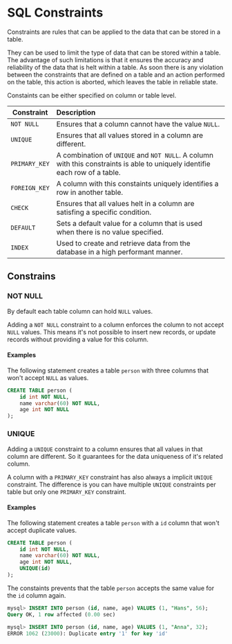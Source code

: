 # SQL Constraints

Constraints are rules that can be applied to the data that can be stored in a table. 

They can be used to limit the type of data that can be stored within a table. The advantage of such limitations is that it ensures the accuracy and reliability of the data that is helt within a table. As soon there is any violation between the constraints that are defined on a table and an action performed on the table, this action is aborted, which leaves the table in reliable state.

Constaints can be either specified on column or table level.

|Constraint|Description|
|-|:-|
|`NOT NULL`|Ensures that a column cannot have the value `NULL`.|
|`UNIQUE`|Ensures that all values stored in a column are different.|
|`PRIMARY_KEY`|A combination of `UNIQUE` and `NOT NULL`. A column with this constraints is able to uniquely identifie each row of a table.|
|`FOREIGN_KEY`|A column with this constaints uniquely identifies a row in another table.|
|`CHECK`|Ensures that all values helt in a column are satisfing a specific condition.|
|`DEFAULT`|Sets a default value for a column that is used when there is no value specified.|
|`INDEX`|Used to create and retrieve data from the database in a high performant manner.|

## Constrains

### NOT NULL

By default each table column can hold `NULL` values.

Adding a `NOT NULL` constraint to a column enforces the column to not accept `NULL` values. This means it's not possible to insert new records, or update records without providing a value for this column.

#### Examples

The following statement creates a table `person` with three columns that won't accept `NULL` as values.

```sql
CREATE TABLE person (
    id int NOT NULL,
    name varchar(60) NOT NULL,
    age int NOT NULL
);
```

### UNIQUE

Adding a `UNIQUE` constraint to a column ensures that all values in that column are different. So it guarantees for the data uniqueness of it's related column.

A column with a `PRIMARY_KEY` constraint has also always a implicit `UNIQUE` constraint. The difference is you can have multiple `UNIQUE` constraints per table but only one `PRIMARY_KEY` constraint.

#### Examples

The following statement creates a table `person` with a `id` column that won't accept duplicate values.

```sql
CREATE TABLE person (
    id int NOT NULL,
    name varchar(60) NOT NULL,
    age int NOT NULL,
    UNIQUE(id)
);
```

The constaints prevents that the table `person` accepts the same value for the `id` column again.

```sql
mysql> INSERT INTO person (id, name, age) VALUES (1, "Hans", 56);
Query OK, 1 row affected (0.00 sec)

mysql> INSERT INTO person (id, name, age) VALUES (1, "Anna", 32);
ERROR 1062 (23000): Duplicate entry '1' for key 'id'
```